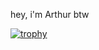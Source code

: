 hey, i'm Arthur btw

[![trophy](https://github-profile-trophy.vercel.app/?username=wayerz&column=3&margin-w=15&margin-h=15)](https://github.com/ryo-ma/github-profile-trophy)

